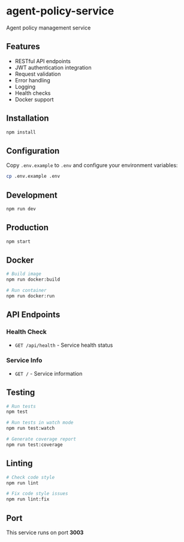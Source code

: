 # agent-policy-service

Agent policy management service

## Features

- RESTful API endpoints
- JWT authentication integration
- Request validation
- Error handling
- Logging
- Health checks
- Docker support

## Installation

```bash
npm install
```

## Configuration

Copy `.env.example` to `.env` and configure your environment variables:

```bash
cp .env.example .env
```

## Development

```bash
npm run dev
```

## Production

```bash
npm start
```

## Docker

```bash
# Build image
npm run docker:build

# Run container
npm run docker:run
```

## API Endpoints

### Health Check
- `GET /api/health` - Service health status

### Service Info
- `GET /` - Service information

## Testing

```bash
# Run tests
npm test

# Run tests in watch mode
npm run test:watch

# Generate coverage report
npm run test:coverage
```

## Linting

```bash
# Check code style
npm run lint

# Fix code style issues
npm run lint:fix
```

## Port

This service runs on port **3003**
